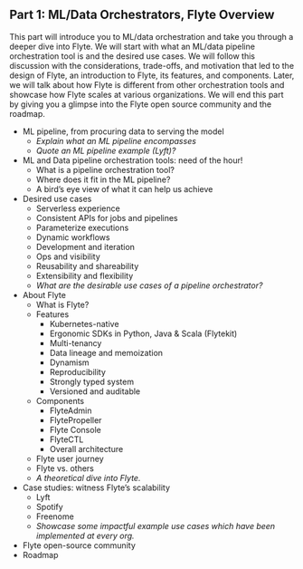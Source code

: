## Part 1: ML/Data Orchestrators, Flyte Overview

This part will introduce you to ML/data orchestration and take you through a deeper dive into Flyte. We will start with what an ML/data pipeline orchestration tool is and the desired use cases. We will follow this discussion with the considerations, trade-offs, and motivation that led to the design of Flyte, an introduction to Flyte, its features, and components. Later, we will talk about how Flyte is different from other orchestration tools and showcase how Flyte scales at various organizations. We will end this part by giving you a glimpse into the Flyte open source community and the roadmap.

- ML pipeline, from procuring data to serving the model
  - _Explain what an ML pipeline encompasses_
  - _Quote an ML pipeline example (Lyft)?_
- ML and Data pipeline orchestration tools: need of the hour!
  - What is a pipeline orchestration tool?
  - Where does it fit in the ML pipeline?
  - A bird’s eye view of what it can help us achieve
- Desired use cases
  - Serverless experience
  - Consistent APIs for jobs and pipelines
  - Parameterize executions
  - Dynamic workflows
  - Development and iteration
  - Ops and visibility
  - Reusability and shareability
  - Extensibility and flexibility
  - _What are the desirable use cases of a pipeline orchestrator?_
- About Flyte
  - What is Flyte?
  - Features
    - Kubernetes-native
    - Ergonomic SDKs in Python, Java & Scala (Flytekit)
    - Multi-tenancy
    - Data lineage and memoization
    - Dynamism
    - Reproducibility
    - Strongly typed system
    - Versioned and auditable
  - Components
    - FlyteAdmin
    - FlytePropeller
    - Flyte Console
    - FlyteCTL
    - Overall architecture
  - Flyte user journey
  - Flyte vs. others
  - _A theoretical dive into Flyte._
- Case studies: witness Flyte’s scalability
  - Lyft
  - Spotify
  - Freenome
  - _Showcase some impactful example use cases which have been implemented at every org._
- Flyte open-source community
- Roadmap
